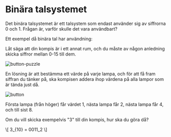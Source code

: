 # Binära talsystemet

Det binära talsystemet är ett talsystem som endast använder sig av siffrorna 0 och 1. Frågan är, varför skulle det vara användbart?

Ett exempel då binära tal har användning:

Låt säga att din kompis är i ett annat rum, och du måste av någon anledning skicka siffror mellan 0-15 till dem.

![button-puzzle](/media/button-puzzle.svg)

En lösning är att bestämma ett värde på varje lampa, och för att få fram siffran du tänker på, ska kompisen addera ihop värdena på alla lampor som är tända just då.

![button](/media/buttons-numbers.svg)

Första lampa (från höger) får värdet 1, nästa lampa får 2, nästa lampa får 4, och till sist 8.

Om du vill skicka exempelvis "3" till din kompis, hur ska du göra då?

\\[
3_{10} = 0011_2
\\]
